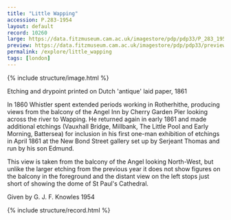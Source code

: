 ```yaml
---
title: "Little Wapping"
accession: P.283-1954
layout: default
record: 10260
large: https://data.fitzmuseum.cam.ac.uk/imagestore/pdp/pdp33/P_283_1954.jpg
preview: https://data.fitzmuseum.cam.ac.uk/imagestore/pdp/pdp33/preview_P_283_1954.jpg
permalink: /explore/little_wapping
tags: [london]
---
```

{% include structure/image.html %}

Etching and drypoint printed on Dutch 'antique' laid paper, 1861

In 1860 Whistler spent extended periods working in Rotherhithe, producing views from the balcony of the Angel Inn by Cherry Garden Pier looking across the river to Wapping. He returned again in early 1861 and made additional etchings (Vauxhall Bridge, Millbank, The Little Pool and Early Morning, Battersea) for inclusion in his first one-man exhibition of etchings in April 1861 at the New Bond Street gallery set up by Serjeant Thomas and run by his son Edmund.

This view is taken from the balcony of the Angel looking North-West, but unlike the larger etching from the previous year it does not show figures on the balcony in the foreground and the distant view on the left stops just short of showing the dome of St Paul's Cathedral.

Given by G. J. F. Knowles 1954

{% include structure/record.html %}
